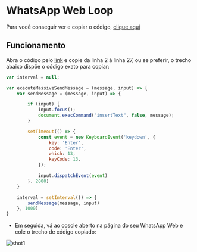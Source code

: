 
# WhatsApp Web Loop

Para você conseguir ver e copiar o código, [clique aqui](https://github.com/thedevelopernw/wpp_loop/blob/main/wpp.js)

## Funcionamento

Abra o código pelo [link](https://github.com/thedevelopernw/wpp_loop/blob/main/wpp.js) e copie da linha 2 à linha 27, ou se preferir, o trecho abaixo dispõe o código exato para copiar:

```js
var interval = null;

var executeMassiveSendMessage = (message, input) => {
    var sendMessage = (message, input) => {

        if (input) {
            input.focus();
            document.execCommand("insertText", false, message);
        }

        setTimeout(() => {
            const event = new KeyboardEvent('keydown', {
                key: 'Enter',
                code: 'Enter',
                which: 13,
                keyCode: 13,
            });

            input.dispatchEvent(event)
        }, 2000)
    }

    interval = setInterval(() => {
        sendMessage(message, input)
    }, 1000)
} 
```

- Em seguida, vá ao cosole aberto na página do seu WhatsApp Web e cole o trecho de código copiado:

![shot1](https://github.com/thedevelopernw/wpp_loop/blob/main/screenshots/console.png?raw=true)